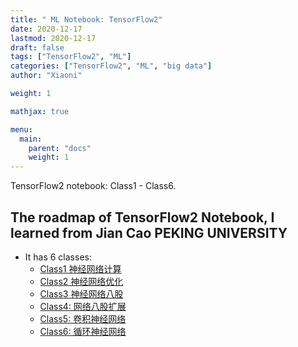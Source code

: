 ```yaml
---
title: " ML Notebook: TensorFlow2"
date: 2020-12-17
lastmod: 2020-12-17
draft: false
tags: ["TensorFlow2", "ML"]
categories: ["TensorFlow2", "ML", "big data"]
author: "Xiaoni"

weight: 1

mathjax: true

menu:
  main:
    parent: "docs"
    weight: 1
---
```


TensorFlow2 notebook: Class1 - Class6.

<!--more-->

## The roadmap of TensorFlow2 Notebook, I learned from Jian Cao PEKING UNIVERSITY
- It has 6 classes:
  - [Class1 神经网络计算](https://xiaonilee.github.io/post/tensorflow201/)
  - [Class2 神经网络优化](https://xiaonilee.github.io/post/tensorflow202/)
  - [Class3 神经网络八股](https://xiaonilee.github.io/post/tensorflow203/)
  - [Class4: 网络八股扩展](https://xiaonilee.github.io/post/tensorflow204/)
  - [Class5: 卷积神经网络](https://xiaonilee.github.io/post/tensorflow205/)
  - [Class6: 循环神经网络](https://xiaonilee.github.io/post/tensorflow206/)


